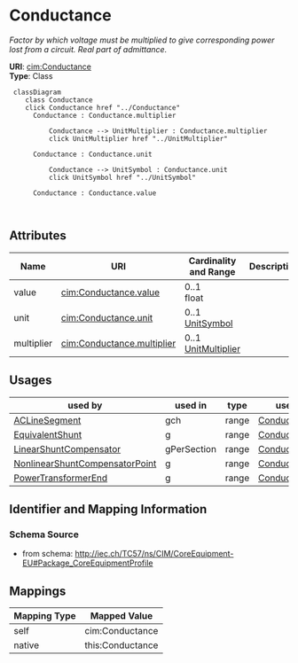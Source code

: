 # Conductance


_Factor by which voltage must be multiplied to give corresponding power lost from a circuit. Real part of admittance._





**URI**: [cim:Conductance](http://iec.ch/TC57/CIM100#Conductance)<br />
**Type**: Class




```mermaid
 classDiagram
    class Conductance
    click Conductance href "../Conductance"
      Conductance : Conductance.multiplier
        
          Conductance --> UnitMultiplier : Conductance.multiplier
          click UnitMultiplier href "../UnitMultiplier"
        
      Conductance : Conductance.unit
        
          Conductance --> UnitSymbol : Conductance.unit
          click UnitSymbol href "../UnitSymbol"
        
      Conductance : Conductance.value
        
      
```




<!-- no inheritance hierarchy -->


## Attributes


| Name | URI | Cardinality and Range | Description | Inheritance |
| ---  | --- | --- | --- | --- |
| value | [cim:Conductance.value](http://iec.ch/TC57/CIM100#Conductance.value) | 0..1 <br />  float  |  | direct |
| unit | [cim:Conductance.unit](http://iec.ch/TC57/CIM100#Conductance.unit) | 0..1 <br />  [UnitSymbol](UnitSymbol.md)  |  | direct |
| multiplier | [cim:Conductance.multiplier](http://iec.ch/TC57/CIM100#Conductance.multiplier) | 0..1 <br />  [UnitMultiplier](UnitMultiplier.md)  |  | direct |





## Usages

| used by | used in | type | used |
| ---  | --- | --- | --- |
| [ACLineSegment](ACLineSegment.md) | gch | range | [Conductance](Conductance.md) |
| [EquivalentShunt](EquivalentShunt.md) | g | range | [Conductance](Conductance.md) |
| [LinearShuntCompensator](LinearShuntCompensator.md) | gPerSection | range | [Conductance](Conductance.md) |
| [NonlinearShuntCompensatorPoint](NonlinearShuntCompensatorPoint.md) | g | range | [Conductance](Conductance.md) |
| [PowerTransformerEnd](PowerTransformerEnd.md) | g | range | [Conductance](Conductance.md) |






## Identifier and Mapping Information







### Schema Source


* from schema: http://iec.ch/TC57/ns/CIM/CoreEquipment-EU#Package_CoreEquipmentProfile





## Mappings

| Mapping Type | Mapped Value |
| ---  | ---  |
| self | cim:Conductance |
| native | this:Conductance |




